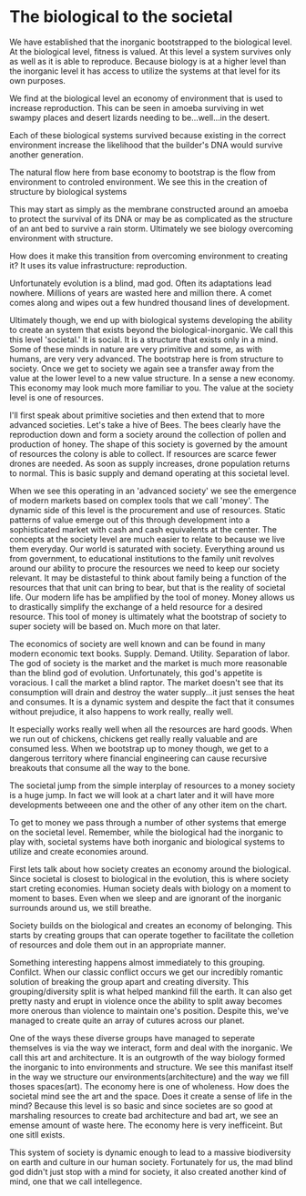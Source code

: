 # The biological to the societal

We have established that the inorganic bootstrapped to the biological level.  At the biological level, fitness is valued.  At this level a system survives only as well as it is able to reproduce.  Because biology is at a higher level than the inorganic level it has access to utilize the systems at that level for its own purposes.

We find at the biological level an economy of environment that is used to increase reproduction.  This can be seen in amoeba surviving in wet swampy places and desert lizards needing to be...well...in the desert.

Each of these biological systems survived because existing in the correct environment increase the likelihood that the builder's DNA would survive another generation.

The natural flow here from base economy to bootstrap is the flow from environment to controled environment.  We see this in the creation of structure by biological systems

This may start as simply as the membrane constructed around an amoeba to protect the survival of its DNA or may be as complicated as the structure of an ant bed to survive a rain storm. Ultimately we see biology overcoming environment with structure.

How does it make this transition from overcoming environment to creating it?  It uses its value infrastructure: reproduction.

Unfortunately evolution is a blind, mad god.  Often its adaptations lead nowhere.  Millions of years are wasted here and million there.  A comet comes along and wipes out a few hundred thousand lines of development.

Ultimately though, we end up with biological systems developing the ability to create an system that exists beyond the biological-inorganic.  We call this this level 'societal.'  It is social.  It is a structure that exists only in a mind.  Some of these minds in nature are very primitive and some, as with humans, are very very advanced.  The bootstrap here is from structure to society.  Once we get to society we again see a transfer away from the value at the lower level to a new value structure.  In a sense a new economy.  This economy may look much more familiar to you.  The value at the society level is one of resources.

I'll first speak about primitive societies and then extend that to more advanced societies.  Let's take a hive of Bees.  The bees clearly have the reproduction down and form a society around the collection of pollen and production of honey.  The shape of this society is governed by the amount of resources the colony is able to collect.  If resources are scarce fewer drones are needed.  As soon as supply increases, drone population returns to normal.  This is basic supply and demand operating at this societal level.

When we see this operating in an 'advanced society' we see the emergence of modern markets based on complex tools that we call 'money'.  The dynamic side of this level is the procurement and use of resources.  Static patterns of value emerge out of this through development into a sophisticated market with cash and cash equivalents at the center. The concepts at the society level are much easier to relate to because we live them everyday.  Our world is saturated with society.  Everything around us from government, to educational institutions to the family unit revolves around our ability to procure the resources we need to keep our society relevant.  It may be distasteful to think about family being a function of the resources that that unit can bring to bear, but that is the reality of societal life.  Our modern life has be amplified by the tool of money.  Money allows us to drastically simplify the exchange of a held resource for a desired resource.  This tool of money is ultimately what the bootstrap of society to super society will be based on. Much more on that later.

The economics of society are well known and can be found in many modern economic text books.  Supply. Demand. Utility. Separation of labor.  The god of society is the market and the market is much more reasonable than the blind god of evolution. Unfortunately, this god's appetite is voracious.  I call the market a blind raptor.  The market doesn't see that its consumption will drain and destroy the water supply...it just senses the heat and consumes.  It is a dynamic system and despite the fact that it consumes without prejudice, it also happens to work really, really well.

It especially works really well when all the resources are hard goods.  When we run out of chickens, chickens get really really valuable and are consumed less.  When we bootstrap up to money though, we get to a dangerous territory where financial engineering can cause recursive breakouts that consume all the way to the bone.

The societal jump from the simple interplay of resources to a money society is a huge jump.  In fact we will look at a chart later and it will have more developments betweeen one and the other of any other item on the chart.

To get to money we pass through a number of other systems that emerge on the societal level.  Remember, while the biological had the inorganic to play with, societal systems have both inorganic and biological systems to utilize and create economies around.

First lets talk about how society creates an economy around the biological.  Since societal is closest to biological in the evolution, this is where society start creting economies.  Human society deals with biology on a moment to moment to bases.  Even when we sleep and are ignorant of the inorganic surrounds around us, we still breathe.

Society builds on the biological and creates an economy of belonging.  This starts by creating groups that can operate together to facilitate the colletion of resources and dole them out in an appropriate manner.

Something interesting happens almost immediately to this grouping.  Confilct.  When our classic conflict occurs we get our incredibly romantic solution of breaking the group apart and creating diversity.  This grouping/diversity split is what helped mankind fill the earth.  It can also get pretty nasty and erupt in violence once the ability to split away becomes more onerous than violence to maintain one's position.  Despite this, we've managed to create quite an array of cutures across our planet.

One of the ways these diverse groups have managed to seperate themselves is via the way we interact, form and deal with the inorganic.  We call this art and architecture.  It is an outgrowth of the way biology formed the inorganic to into environments and structure.  We see this manifast itself in the way we structure our environments(architecture) and the way we fill thoses spaces(art).  The economy here is one of wholeness.  How does the societal mind see the art and the space.  Does it create a sense of life in the mind?  Because this level is so basic and since societes are so good at marshaling resources to create bad architecture and bad art, we see an emense amount of waste here.  The economy here is very inefficeint.  But one sitll exists.

This system of society is dynamic enough to lead to a massive biodiversity on earth and culture in our human society.  Fortunately for us, the mad blind god didn't just stop with a mind for society, it also created another kind of mind, one that we call intellegence.
